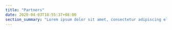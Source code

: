 ```yaml
---
title: "Partners"
date: 2020-04-03T18:55:37+08:00
section_summary: "Lorem ipsum dolor sit amet, consectetur adipiscing elit. Aliquam posuere sit amet metus id auctor. Duis eget ante nisl. Aenean auctor purus eget finibus consequat. Sed a urna urna. Aliquam pharetra, risus sed egestas mattis, purus risus accumsan nisl, quis molestie ligula augue eget tellus. Vivamus ut massa congue, suscipit magna sed, volutpat metus. Curabitur venenatis felis sit amet quam consequat, eu fringilla est finibus. Duis at leo a nisl dictum laoreet id sit amet elit. Ut pellentesque dui ut eleifend dictum. Morbi sed maximus ligula. Nullam auctor luctus urna, a consectetur ante convallis eu. Morbi ut orci felis. Curabitur eu sagittis nunc. Etiam quis ipsum at justo finibus fermentum gravida non massa. Vivamus mattis, eros a iaculis ornare, ex lectus gravida odio, a euismod arcu dui ut sem."
---
```


